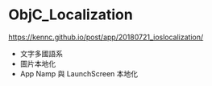 # ObjC_Localization

https://kennc.github.io/post/app/20180721_ioslocalization/

- 文字多國語系
- 圖片本地化
- App Namp 與 LaunchScreen 本地化
